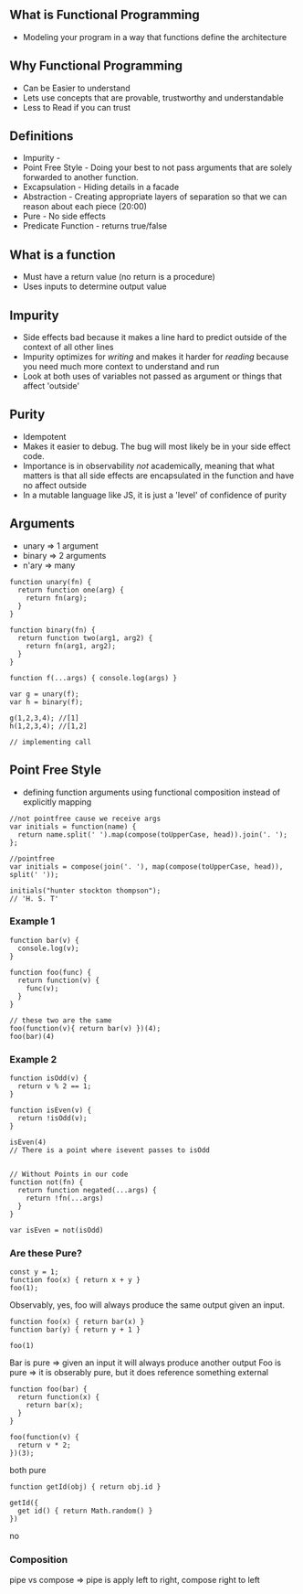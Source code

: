 ## What is Functional Programming

 - Modeling your program in a way that functions define the architecture

## Why Functional Programming

 - Can be Easier to understand
 - Lets use concepts that are provable, trustworthy and understandable
 - Less to Read if you can trust
 
## Definitions
 - Impurity - 
 - Point Free Style - Doing your best to not pass arguments that are solely forwarded to another function.
 - Excapsulation - Hiding details in a facade
 - Abstraction - Creating appropriate layers of separation so that we can reason about each piece (20:00)
 - Pure - No side effects
 - Predicate Function - returns true/false

## What is a function
 - Must have a return value (no return is a procedure)
 - Uses inputs to determine output value

## Impurity
 - Side effects bad because it makes a line hard to predict outside of the context of all other lines
 - Impurity optimizes for *writing* and makes it harder for *reading* because you need much more context to understand and run
 - Look at both uses of variables not passed as argument or things that affect 'outside'
  
## Purity
 - Idempotent
 - Makes it easier to debug.  The bug will most likely be in your side effect code.  
 - Importance is in observability *not* academically, meaning that what matters is that all side effects are encapsulated in the function and have no affect outside
 - In a mutable language like JS, it is just a 'level' of confidence of purity

## Arguments
 - unary => 1 argument
 - binary => 2 arguments
 - n'ary => many
 
```
function unary(fn) {
  return function one(arg) {
    return fn(arg);
  }
}

function binary(fn) {
  return function two(arg1, arg2) {
    return fn(arg1, arg2);
  }
}

function f(...args) { console.log(args) }

var g = unary(f);
var h = binary(f);

g(1,2,3,4); //[1]
h(1,2,3,4); //[1,2]

// implementing call
``` 
 
## Point Free Style
 - defining function arguments using functional composition instead of explicitly mapping
 
``` 
//not pointfree cause we receive args
var initials = function(name) {
  return name.split(' ').map(compose(toUpperCase, head)).join('. ');
};

//pointfree
var initials = compose(join('. '), map(compose(toUpperCase, head)), split(' '));

initials("hunter stockton thompson");
// 'H. S. T'
``` 

### Example 1
```
function bar(v) {
  console.log(v);
}

function foo(func) {
  return function(v) {
    func(v);
  }
}

// these two are the same
foo(function(v){ return bar(v) })(4);
foo(bar)(4)
```

### Example 2
```
function isOdd(v) {
  return v % 2 == 1;
}

function isEven(v) {
  return !isOdd(v);
}

isEven(4)
// There is a point where isevent passes to isOdd


// Without Points in our code
function not(fn) {
  return function negated(...args) {
    return !fn(...args)
  }
}

var isEven = not(isOdd)

```

### Are these Pure?


```
const y = 1;
function foo(x) { return x + y }
foo(1);
```
Observably, yes, foo will always produce the same output given an input.


```
function foo(x) { return bar(x) }
function bar(y) { return y + 1 }

foo(1)
```
Bar is pure => given an input it will always produce another output
Foo is pure => it is obserably pure, but it does reference something external

```
function foo(bar) {
  return function(x) {
    return bar(x);
  }
}

foo(function(v) {
  return v * 2;
})(3);
```
both pure

```
function getId(obj) { return obj.id }

getId({
  get id() { return Math.random() }
})
```
no

### Composition

pipe vs compose => pipe is apply left to right, compose right to left

